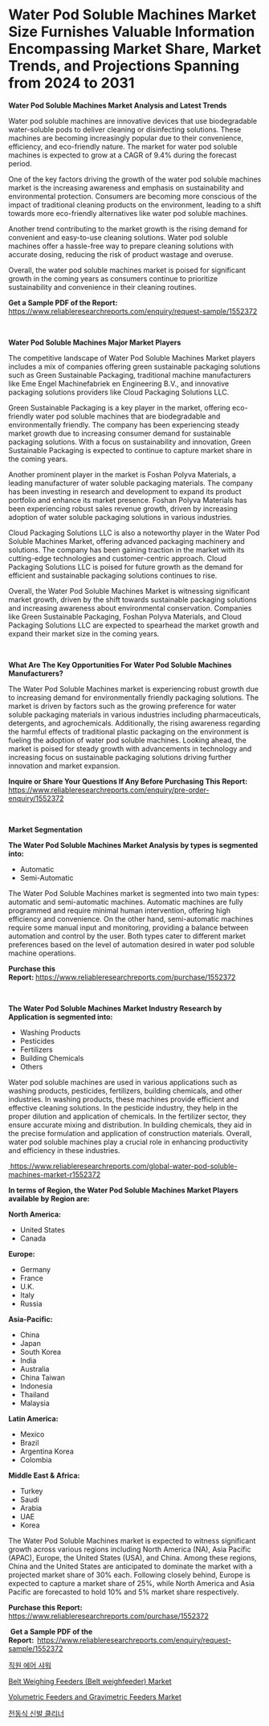 <p><h1>Water Pod Soluble Machines Market Size Furnishes Valuable Information Encompassing Market Share, Market Trends, and Projections Spanning from 2024 to 2031</h1></p><p><strong>Water Pod Soluble Machines Market Analysis and Latest Trends</strong></p>
<p><p>Water pod soluble machines are innovative devices that use biodegradable water-soluble pods to deliver cleaning or disinfecting solutions. These machines are becoming increasingly popular due to their convenience, efficiency, and eco-friendly nature. The market for water pod soluble machines is expected to grow at a CAGR of 9.4% during the forecast period.</p><p>One of the key factors driving the growth of the water pod soluble machines market is the increasing awareness and emphasis on sustainability and environmental protection. Consumers are becoming more conscious of the impact of traditional cleaning products on the environment, leading to a shift towards more eco-friendly alternatives like water pod soluble machines.</p><p>Another trend contributing to the market growth is the rising demand for convenient and easy-to-use cleaning solutions. Water pod soluble machines offer a hassle-free way to prepare cleaning solutions with accurate dosing, reducing the risk of product wastage and overuse.</p><p>Overall, the water pod soluble machines market is poised for significant growth in the coming years as consumers continue to prioritize sustainability and convenience in their cleaning routines.</p></p>
<p><strong>Get a Sample PDF of the Report:&nbsp;</strong> <a href="https://www.reliableresearchreports.com/enquiry/request-sample/1552372">https://www.reliableresearchreports.com/enquiry/request-sample/1552372</a></p>
<p>&nbsp;</p>
<p><strong>Water Pod Soluble Machines Major Market Players</strong></p>
<p><p>The competitive landscape of Water Pod Soluble Machines Market players includes a mix of companies offering green sustainable packaging solutions such as Green Sustainable Packaging, traditional machine manufacturers like Eme Engel Machinefabriek en Engineering B.V., and innovative packaging solutions providers like Cloud Packaging Solutions LLC. </p><p>Green Sustainable Packaging is a key player in the market, offering eco-friendly water pod soluble machines that are biodegradable and environmentally friendly. The company has been experiencing steady market growth due to increasing consumer demand for sustainable packaging solutions. With a focus on sustainability and innovation, Green Sustainable Packaging is expected to continue to capture market share in the coming years.</p><p>Another prominent player in the market is Foshan Polyva Materials, a leading manufacturer of water soluble packaging materials. The company has been investing in research and development to expand its product portfolio and enhance its market presence. Foshan Polyva Materials has been experiencing robust sales revenue growth, driven by increasing adoption of water soluble packaging solutions in various industries.</p><p>Cloud Packaging Solutions LLC is also a noteworthy player in the Water Pod Soluble Machines Market, offering advanced packaging machinery and solutions. The company has been gaining traction in the market with its cutting-edge technologies and customer-centric approach. Cloud Packaging Solutions LLC is poised for future growth as the demand for efficient and sustainable packaging solutions continues to rise.</p><p>Overall, the Water Pod Soluble Machines Market is witnessing significant market growth, driven by the shift towards sustainable packaging solutions and increasing awareness about environmental conservation. Companies like Green Sustainable Packaging, Foshan Polyva Materials, and Cloud Packaging Solutions LLC are expected to spearhead the market growth and expand their market size in the coming years.</p></p>
<p>&nbsp;</p>
<p><strong>What Are The Key Opportunities For Water Pod Soluble Machines Manufacturers?</strong></p>
<p><p>The Water Pod Soluble Machines market is experiencing robust growth due to increasing demand for environmentally friendly packaging solutions. The market is driven by factors such as the growing preference for water soluble packaging materials in various industries including pharmaceuticals, detergents, and agrochemicals. Additionally, the rising awareness regarding the harmful effects of traditional plastic packaging on the environment is fueling the adoption of water pod soluble machines. Looking ahead, the market is poised for steady growth with advancements in technology and increasing focus on sustainable packaging solutions driving further innovation and market expansion.</p></p>
<p><strong>Inquire or Share Your Questions If Any Before Purchasing This Report:</strong> <a href="https://www.reliableresearchreports.com/enquiry/pre-order-enquiry/1552372">https://www.reliableresearchreports.com/enquiry/pre-order-enquiry/1552372</a></p>
<p>&nbsp;</p>
<p><strong>Market Segmentation</strong></p>
<p><strong>The Water Pod Soluble Machines Market Analysis by types is segmented into:</strong></p>
<p><ul><li>Automatic</li><li>Semi-Automatic</li></ul></p>
<p><p>The Water Pod Soluble Machines market is segmented into two main types: automatic and semi-automatic machines. Automatic machines are fully programmed and require minimal human intervention, offering high efficiency and convenience. On the other hand, semi-automatic machines require some manual input and monitoring, providing a balance between automation and control by the user. Both types cater to different market preferences based on the level of automation desired in water pod soluble machine operations.</p></p>
<p><strong>Purchase this Report:&nbsp;</strong><a href="https://www.reliableresearchreports.com/purchase/1552372">https://www.reliableresearchreports.com/purchase/1552372</a></p>
<p>&nbsp;</p>
<p><strong>The Water Pod Soluble Machines Market Industry Research by Application is segmented into:</strong></p>
<p><ul><li>Washing Products</li><li>Pesticides</li><li>Fertilizers</li><li>Building Chemicals</li><li>Others</li></ul></p>
<p><p>Water pod soluble machines are used in various applications such as washing products, pesticides, fertilizers, building chemicals, and other industries. In washing products, these machines provide efficient and effective cleaning solutions. In the pesticide industry, they help in the proper dilution and application of chemicals. In the fertilizer sector, they ensure accurate mixing and distribution. In building chemicals, they aid in the precise formulation and application of construction materials. Overall, water pod soluble machines play a crucial role in enhancing productivity and efficiency in these industries.</p></p>
<p><a href="https://www.reliableresearchreports.com/global-water-pod-soluble-machines-market-r1552372">&nbsp;https://www.reliableresearchreports.com/global-water-pod-soluble-machines-market-r1552372</a></p>
<p><strong>In terms of Region, the Water Pod Soluble Machines Market Players available by Region are:</strong></p>
<p>
    <p> <strong> North America: </strong>
        <ul>
            <li>United States</li>
            <li>Canada</li>
        </ul>
        </p> 
    <p> <strong> Europe: </strong>
        <ul>
            <li>Germany</li>
            <li>France</li>
            <li>U.K.</li>
            <li>Italy</li>
            <li>Russia</li>
        </ul>
        </p> 
    <p> <strong> Asia-Pacific: </strong>
        <ul>
            <li>China</li>
            <li>Japan</li>
            <li>South Korea</li>
            <li>India</li>
            <li>Australia</li>
            <li>China Taiwan</li>
            <li>Indonesia</li>
            <li>Thailand</li>
            <li>Malaysia</li>
        </ul>
        </p> 
    <p> <strong> Latin America: </strong>
        <ul>
            <li>Mexico</li>
            <li>Brazil</li>
            <li>Argentina Korea</li>
            <li>Colombia</li>
        </ul>
        </p> 
    <p> <strong> Middle East & Africa: </strong>
        <ul>
            <li>Turkey</li>
            <li>Saudi</li>
            <li>Arabia</li>
            <li>UAE</li>
            <li>Korea</li>
        </ul>
    </p>
    </p>
<p><p>The Water Pod Soluble Machines market is expected to witness significant growth across various regions including North America (NA), Asia Pacific (APAC), Europe, the United States (USA), and China. Among these regions, China and the United States are anticipated to dominate the market with a projected market share of 30% each. Following closely behind, Europe is expected to capture a market share of 25%, while North America and Asia Pacific are forecasted to hold 10% and 5% market share respectively.</p></p>
<p><strong>Purchase this Report: </strong><a href="https://www.reliableresearchreports.com/purchase/1552372">https://www.reliableresearchreports.com/purchase/1552372</a></p>
<p>&nbsp;<strong>Get a Sample PDF of the Report:&nbsp;&nbsp;</strong><a href="https://www.reliableresearchreports.com/enquiry/request-sample/1552372">https://www.reliableresearchreports.com/enquiry/request-sample/1552372</a></p>
<p><strong></strong></p>
<p><p><a href="https://github.com/OwenHamiytll568745/Market-Research-Report-List-1/blob/main/370404936118.md">직원 에어 샤워</a></p><p><a href="https://github.com/guneycigdem35/Market-Research-Report-List-3/blob/main/belt-weighing-feeders-belt-weighfeeder-market.md">Belt Weighing Feeders (Belt weighfeeder) Market</a></p><p><a href="https://github.com/Paul14Anderson63/Market-Research-Report-List-4/blob/main/volumetric-feeders-and-gravimetric-feeders-market.md">Volumetric Feeders and Gravimetric Feeders Market</a></p><p><a href="https://github.com/brendon65677/Market-Research-Report-List-1/blob/main/529928736120.md">전동식 신발 클리너</a></p></p>